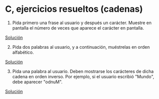 # C, ejercicios resueltos (cadenas)

1. Pida primero una frase al usuario y después un carácter. Muestre en pantalla el número de veces que aparece el carácter
   en pantalla.

[Solución](./cad1.c)

2. Pida dos palabras al usuario, y a continuación, muéstrelas en orden alfabético.

[Solución](./cad2.c)

3. Pida una palabra al usuario. Deben mostrarse los carácteres de dicha cadena en orden inverso. Por ejemplo,
   si el usuario escribió "Mundo", debe aparecer "odnuM".

[Solución](./cad3.c)
